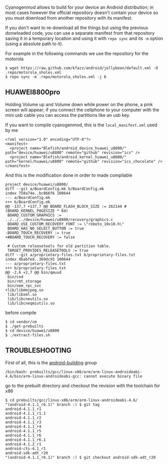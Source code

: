 Cyanogenmod allows to build for your device an Android distribution; in most cases however the official
repository doesn't contain your device so you must download from another repository with its manifest.

If you don't want to re-download all the things but using the previous donwloaded code, you can use
a separate manifest from that repository saving it in a temporary location and using it with ``repo sync``
and its ``-m`` option (using a absolute path to it).

For example in the following commands we use the repository for the motorola

    $ wget https://raw.github.com/kfazz/android/jellybean/default.xml -O .repo/motorola_sholes.xml
    $ repo sync -m .repo/motorola_sholes.xml -j 6

HUAWEI8800pro
-------------

Holding Volume up and Volume down while power on the phone, a pink screen will appear; if you connect the cellphone to your computer with the mini usb cable you can access the partitions like an usb key.

If you want to compile cyanogenmod, this is the ``local_manifest.xml`` used by me

    <?xml version="1.0" encoding="UTF-8"?>
    <manifest>
      <project name="Blefish/android_device_huawei_u8800/" path="device/huawei/u8800" remote="github" revision="ics" />
      <project name="Blefish/android_kernel_huawei_u8800/" path="kernel/huawei/u8800" remote="github" revision="ics_chocolate" />
    </manifest>

And this is the modification done in order to made compilable

```
project device/huawei/u8800/
diff --git a/BoardConfig.mk b/BoardConfig.mk
index 758a74e..bc866f6 100644
--- a/BoardConfig.mk
+++ b/BoardConfig.mk
@@ -137,7 +137,7 @@ BOARD_FLASH_BLOCK_SIZE := 262144 # (BOARD_KERNEL_PAGESIZE * 64)
 BOARD_CUSTOM_GRAPHICS := ../../../device/huawei/u8800/recovery/graphics.c
 BOARD_USE_CUSTOM_RECOVERY_FONT := \"roboto_10x18.h\"
 BOARD_HAS_NO_SELECT_BUTTON := true
-BOARD_TOUCH_RECOVERY := true
+#BOARD_TOUCH_RECOVERY := false
 
 # Custom releasetools for old partition table.
 TARGET_PROVIDES_RELEASETOOLS := true
diff --git a/proprietary-files.txt b/proprietary-files.txt
index dbabfed..369dc93 100644
--- a/proprietary-files.txt
+++ b/proprietary-files.txt
@@ -2,6 +2,7 @@ bin/qmuxd
 bin/cnd
 bin/rmt_storage
 bin/oem_rpc_svc
+lib/libmmjpeg.so
 lib/libxml.so
 lib/libcneutils.so
 lib/libcneqmiutils.so
```

before compile

```
$ cd vendor/cm
$ ./get-prebuilts
$ cd device/huawei/u8800
$ ./extract-files.sh
```

TROUBLESHOOTING
---------------

First of all, this is the [android-building](http://groups.google.com/group/android-building) group

    /bin/bash: prebuilts/gcc/linux-x86/arm/arm-linux-androideabi-4.6/bin/arm-linux-androideabi-gcc: cannot execute binary file

go to the prebuilt directory and checkout the revision with the toolchain for x86

    $ cd prebuilts/gcc/linux-x86/arm/arm-linux-androideabi-4.6/
    "(android-4.1.1_r6.1)" branch :) $ git tag
    android-4.1.1_r1
    android-4.1.1_r1.1
    android-4.1.1_r2
    android-4.1.1_r3
    android-4.1.1_r4
    android-4.1.1_r5
    android-4.1.1_r6
    android-4.1.1_r6.1
    android-4.1.2_r1
    android-cts-4.1_r1
    android-sdk-adt_r20
    "(android-4.1.1_r6.1)" branch :) $ git checkout android-sdk-adt_r20